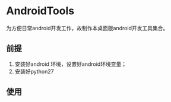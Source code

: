 # AndroidTools

为方便日常android开发工作，故制作本桌面版android开发工具集合。

## 前提

1. 安装好android 环境，设置好android环境变量；
2. 安装好python27

## 使用
